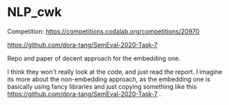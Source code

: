 # NLP_cwk



Competition: https://competitions.codalab.org/competitions/20970


https://github.com/dora-tang/SemEval-2020-Task-7

Repo and paper of decent approach for the embedding one.


I think they won't really look at the code, and just read the report. I imagine its more about the non-embedding approach, as the embedding one is basically using fancy libraries and just copying something like this 
https://github.com/dora-tang/SemEval-2020-Task-7
.
